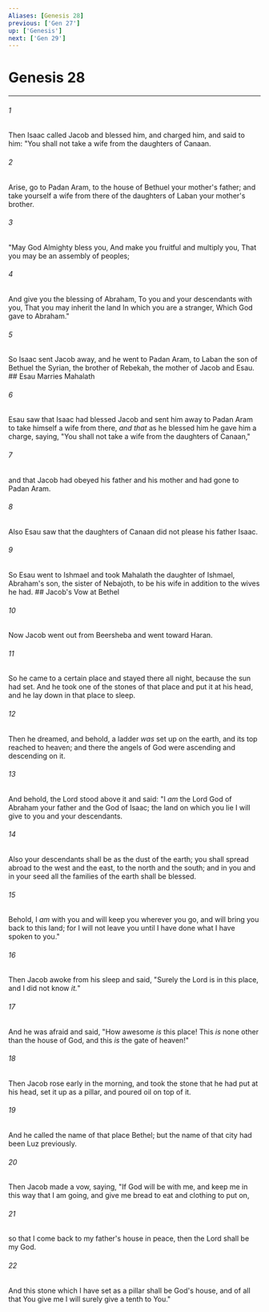 ```yaml
---
Aliases: [Genesis 28]
previous: ['Gen 27']
up: ['Genesis']
next: ['Gen 29']
---
```

# Genesis 28

***


###### 1 
Then Isaac called Jacob and blessed him, and charged him, and said to him: "You shall not take a wife from the daughters of Canaan. 

###### 2 
Arise, go to Padan Aram, to the house of Bethuel your mother's father; and take yourself a wife from there of the daughters of Laban your mother's brother. 

###### 3 
"May God Almighty bless you, And make you fruitful and multiply you, That you may be an assembly of peoples; 

###### 4 
And give you the blessing of Abraham, To you and your descendants with you, That you may inherit the land In which you are a stranger, Which God gave to Abraham." 

###### 5 
So Isaac sent Jacob away, and he went to Padan Aram, to Laban the son of Bethuel the Syrian, the brother of Rebekah, the mother of Jacob and Esau. ## Esau Marries Mahalath 

###### 6 
Esau saw that Isaac had blessed Jacob and sent him away to Padan Aram to take himself a wife from there, _and that_ as he blessed him he gave him a charge, saying, "You shall not take a wife from the daughters of Canaan," 

###### 7 
and that Jacob had obeyed his father and his mother and had gone to Padan Aram. 

###### 8 
Also Esau saw that the daughters of Canaan did not please his father Isaac. 

###### 9 
So Esau went to Ishmael and took Mahalath the daughter of Ishmael, Abraham's son, the sister of Nebajoth, to be his wife in addition to the wives he had. ## Jacob's Vow at Bethel 

###### 10 
Now Jacob went out from Beersheba and went toward Haran. 

###### 11 
So he came to a certain place and stayed there all night, because the sun had set. And he took one of the stones of that place and put it at his head, and he lay down in that place to sleep. 

###### 12 
Then he dreamed, and behold, a ladder _was_ set up on the earth, and its top reached to heaven; and there the angels of God were ascending and descending on it. 

###### 13 
And behold, the Lord stood above it and said: "I _am_ the Lord God of Abraham your father and the God of Isaac; the land on which you lie I will give to you and your descendants. 

###### 14 
Also your descendants shall be as the dust of the earth; you shall spread abroad to the west and the east, to the north and the south; and in you and in your seed all the families of the earth shall be blessed. 

###### 15 
Behold, I _am_ with you and will keep you wherever you go, and will bring you back to this land; for I will not leave you until I have done what I have spoken to you." 

###### 16 
Then Jacob awoke from his sleep and said, "Surely the Lord is in this place, and I did not know _it._" 

###### 17 
And he was afraid and said, "How awesome _is_ this place! This _is_ none other than the house of God, and this _is_ the gate of heaven!" 

###### 18 
Then Jacob rose early in the morning, and took the stone that he had put at his head, set it up as a pillar, and poured oil on top of it. 

###### 19 
And he called the name of that place Bethel; but the name of that city had been Luz previously. 

###### 20 
Then Jacob made a vow, saying, "If God will be with me, and keep me in this way that I am going, and give me bread to eat and clothing to put on, 

###### 21 
so that I come back to my father's house in peace, then the Lord shall be my God. 

###### 22 
And this stone which I have set as a pillar shall be God's house, and of all that You give me I will surely give a tenth to You."
